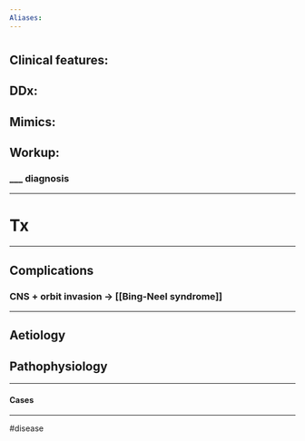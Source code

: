 ```yaml
---
Aliases:
---
```

# 
## Clinical features:
###
## DDx:
###
## Mimics:
###
## Workup:
### ___ diagnosis
---
# Tx

---
## Complications
### CNS + orbit invasion -> [[Bing-Neel syndrome]]

---
## Aetiology
## Pathophysiology

---
#### Cases


---
#disease 